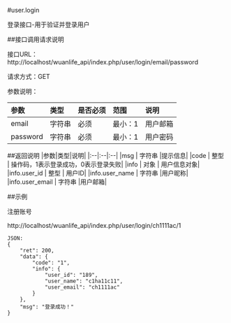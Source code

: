 #user.login

登录接口-用于验证并登录用户

##接口调用请求说明

接口URL：http://localhost/wuanlife_api/index.php/user/login/email/password

请求方式：GET

参数说明：

|参数|类型|是否必须|范围|说明|
|:--|:--|:--|:--|:--|
|email     |  字符串| 必须    |      最小：1|           用户邮箱|
|password  |  字符串 |必须     |       最小：1|         用户密码|

##返回说明
|参数|类型|说明|
|:--|:--|:--|
|msg        |     字符串 |提示信息|
|code       |     整型  | 操作码，1表示登录成功，0表示登录失败|
|info         |   对象 |  用户信息对象|
|info.user_id  |   整型  | 用户ID|
|info.user_name |  字符串 |用户昵称|
|info.user_email    |  字符串 |用户邮箱|

##示例

注册账号

http://localhost/wuanlife_api/index.php/user/login/ch1111ac/1

    JSON:
    {
        "ret": 200,
        "data": {
            "code": "1",
            "info": {
                "user_id": "189",
                "user_name": "c1ha11c11",
                "user_email": "ch1111ac"
            }
        },
        "msg": "登录成功！"
    }
